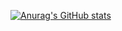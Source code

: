 [![Anurag's GitHub stats](https://github-readme-stats.vercel.app/api?username=huanxherta)](https://github.com/anuraghazra/github-readme-stats)
